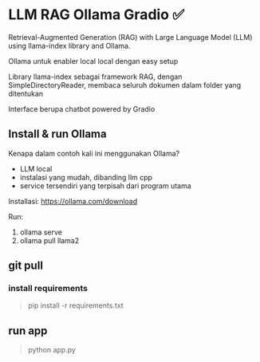# LLM RAG Ollama Gradio ✅

Retrieval-Augmented Generation (RAG) with Large Language Model (LLM) using llama-index library and Ollama.

Ollama untuk enabler local local dengan easy setup

Library llama-index sebagai framework RAG, dengan SimpleDirectoryReader, membaca seluruh dokumen dalam folder yang ditentukan

Interface berupa chatbot powered by Gradio

## Install & run Ollama

Kenapa dalam contoh kali ini menggunakan Ollama?

- LLM local
- instalasi yang mudah, dibanding llm cpp
- service tersendiri yang terpisah dari program utama

Installasi: https://ollama.com/download

Run:

1. ollama serve
2. ollama pull llama2

## git pull

### install requirements

> pip install -r requirements.txt

## run app

> python app.py
